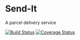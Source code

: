 # Send-It
A parcel delivery service

[![Build Status](https://travis-ci.com/cob04/Send-It.svg?branch=ch-setup-travisci-161732002)](https://travis-ci.com/cob04/Send-It)
[![Coverage Status](https://coveralls.io/repos/github/cob04/Send-It/badge.svg?branch=develop)](https://coveralls.io/github/cob04/Send-It?branch=develop)
